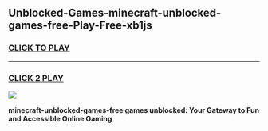 
## Unblocked-Games-minecraft-unblocked-games-free-Play-Free-xb1js
<h3>
<a href="https://premium76.site?title=minecraft-unblocked-games-free&ref=23A">CLICK TO PLAY</a></h3>
<hr>

<h3>
<a href="https://premium76.site?title=minecraft-unblocked-games-free&ref=23A">CLICK 2 PLAY</a>
  
</h3>

<a href="https://premium76.site?title=minecraft-unblocked-games-free&ref=23A"><img src="https://clearcache.store/games.png"></a>


**minecraft-unblocked-games-free games unblocked: Your Gateway to Fun and Accessible Online Gaming**
